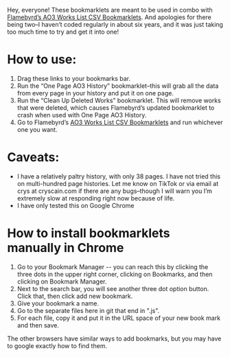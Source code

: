 Hey, everyone! These bookmarklets are meant to be used in combo with [Flamebyrd’s AO3 Works List CSV Bookmarklets](https://random.fangirling.net/scripts/ao3_works_stats). And apologies for there being two–I haven’t coded regularly in about six years, and it was just taking too much time to try and get it into one!

# How to use:

1. Drag these links to your bookmarks bar.
2. Run the “One Page AO3 History” bookmarklet–this will grab all the data from every page in your history and put it on one page.
3. Run the “Clean Up Deleted Works” bookmarklet. This will remove works that were deleted, which causes Flamebyrd’s updated bookmarklet to crash when used with One Page AO3 History.
4. Go to Flamebyrd’s [AO3 Works List CSV Bookmarklets](https://random.fangirling.net/scripts/ao3_works_stats) and run whichever one you want.

# Caveats:

* I have a relatively paltry history, with only 38 pages. I have not tried this on multi-hundred page histories. Let me know on TikTok or via email at crys at cryscain.com if there are any bugs–though I will warn you I’m extremely slow at responding right now because of life.
* I have only tested this on Google Chrome

# How to install bookmarklets manually in Chrome
1. Go to your Bookmark Manager -- you can reach this by clicking the three dots in the upper right corner, clicking on Bookmarks, and then clicking on Bookmark Manager.
2. Next to the search bar, you will see another three dot option button. Click that, then click add new bookmark.
3. Give your bookmark a name.
4. Go to the separate files here in git that end in ".js".
5. For each file, copy it and put it in the URL space of your new book mark and then save.

The other browsers have similar ways to add bookmarks, but you may have to google exactly how to find them.